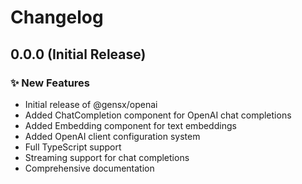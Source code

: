 # Changelog

## 0.0.0 (Initial Release)

### ✨ New Features

- Initial release of @gensx/openai
- Added ChatCompletion component for OpenAI chat completions
- Added Embedding component for text embeddings
- Added OpenAI client configuration system
- Full TypeScript support
- Streaming support for chat completions
- Comprehensive documentation
